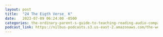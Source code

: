 ```yaml
---
layout: post
title:  "24 The Eigth Verse_ K"
date:   2023-07-09 06:24:00 -0500
categories: the-ordinary-parent-s-guide-to-teaching-reading-audio-companion-to-lessons-1-26
podcast_link: https://nilbus-podcasts.s3.us-east-2.amazonaws.com/the-well-trained-mind/The%20Ordinary%20Parent's%20Guide%20to%20Teaching%20Reading,%20audio%20companion%20to%20Lessons%201-26/24%20The%20Eigth%20Verse_%20K.mp3
---
```

